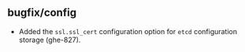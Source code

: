 ## bugfix/config

* Added the `ssl.ssl_cert` configuration option for `etcd` configuration
  storage (ghe-827).
